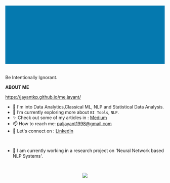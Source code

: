 ![jayant](jayant.gif)


<!-- [](https://komarev.com/ghpvc/?username=jayantkp&color=green&label=Visitors) -->
<br>
Be Intentionally Ignorant. <br>

**ABOUT ME** <br>

https://jayantkp.github.io/me.jayant/

* 🔭 I'm into Data Analytics,Classical ML, NLP and Statistical Data Analysis.<br>
* 👀 I’m currently exploring more about <code>BI Tools</code>, <code>NLP</code>. <br>
* ✨ Check out some of my articles in : <a href="https://jayant017.medium.com/" >Medium</a> <br> 
* 📫 How to reach me: <a href="mailto:paljayant1998@gmail.com">paljayant1998@gmail.com</a> <br>
* 💬 Let's connect on : <a href="https://www.linkedin.com/in/jayantakp/">LinkedIn </a> <br>
<br>

* 🌱 I am currently working in a research project on 'Neural Network based NLP Systems'. <br>
<br>
<p align = "center">
   <img src = "https://github-readme-stats.vercel.app/api?username=jayantkp&show_icons=true&theme=radical" />
</p>
<!--STREAK STATS
<p align = "center">
   <img src = "https://github-readme-streak-stats.herokuapp.com/?user=jayantkp&theme=onedark_duo" />
</p> -->

<!--
<div align="center">
  <div style="display: flex;">
    <img src="https://github-readme-stats.vercel.app/api/top-langs/?username=jayantkp&layout=compact&show_icons=true&title_color=ffffff&icon_color=34abeb&text_color=daf7dc&bg_color=151515" style="vertical-align: top;" />
    <img src="https://github-readme-stats.vercel.app/api?username=jayantkp&show_icons=true&title_color=ffffff&icon_color=34abeb&text_color=daf7dc&bg_color=151515" />
  </div>
</div>
-->
 <!---
Jayant017/Jayant017 is a ✨ special ✨ repository because its `README.md` (this file) appears on your GitHub profile.
You can click the Preview link to take a look at your changes.
--->
